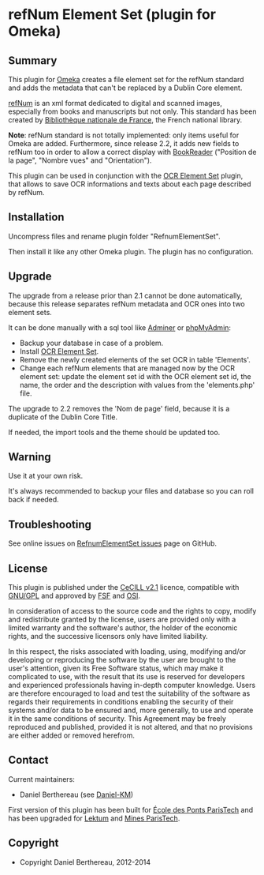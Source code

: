 refNum Element Set (plugin for Omeka)
=====================================


Summary
-------

This plugin for [Omeka] creates a file element set for the refNum standard and
adds the metadata that can't be replaced by a Dublin Core element.

[refNum] is an xml format dedicated to digital and scanned images,
especially from books and manuscripts but not only. This standard has been
created by [Bibliothèque nationale de France], the French national library.

**Note**: refNum standard is not totally implemented: only items useful for
Omeka are added. Furthermore, since release 2.2, it adds new fields to refNum
too in order to allow a correct display with [BookReader] ("Position de la page",
"Nombre vues" and "Orientation").

This plugin can be used in conjunction with the [OCR Element Set] plugin, that
allows to save OCR informations and texts about each page described by refNum.


Installation
------------

Uncompress files and rename plugin folder "RefnumElementSet".

Then install it like any other Omeka plugin. The plugin has no configuration.


Upgrade
-------

The upgrade from a release prior than 2.1 cannot be done automatically, because
this release separates refNum metadata and OCR ones into two element sets.

It can be done manually with a sql tool like [Adminer] or [phpMyAdmin]:
- Backup your database in case of a problem.
- Install [OCR Element Set].
- Remove the newly created elements of the set OCR in table 'Elements'.
- Change each refNum elements that are managed now by the OCR element set:
update the element set id with the OCR element set id, the name, the order and
the description with values from the 'elements.php' file.

The upgrade to 2.2 removes the 'Nom de page' field, because it is a duplicate
of the Dublin Core Title.

If needed, the import tools and the theme should be updated too.


Warning
-------

Use it at your own risk.

It's always recommended to backup your files and database so you can roll back
if needed.


Troubleshooting
---------------

See online issues on [RefnumElementSet issues] page on GitHub.


License
-------

This plugin is published under the [CeCILL v2.1] licence, compatible with
[GNU/GPL] and approved by [FSF] and [OSI].

In consideration of access to the source code and the rights to copy, modify and
redistribute granted by the license, users are provided only with a limited
warranty and the software's author, the holder of the economic rights, and the
successive licensors only have limited liability.

In this respect, the risks associated with loading, using, modifying and/or
developing or reproducing the software by the user are brought to the user's
attention, given its Free Software status, which may make it complicated to use,
with the result that its use is reserved for developers and experienced
professionals having in-depth computer knowledge. Users are therefore encouraged
to load and test the suitability of the software as regards their requirements
in conditions enabling the security of their systems and/or data to be ensured
and, more generally, to use and operate it in the same conditions of security.
This Agreement may be freely reproduced and published, provided it is not
altered, and that no provisions are either added or removed herefrom.


Contact
-------

Current maintainers:

* Daniel Berthereau (see [Daniel-KM])

First version of this plugin has been built for [École des Ponts ParisTech]
and has been upgraded for [Lektum] and [Mines ParisTech].


Copyright
---------

* Copyright Daniel Berthereau, 2012-2014


[Omeka]: https://omeka.org
[refNum]: http://bibnum.bnf.fr/refNum
[Bibliothèque nationale de France]: http://www.bnf.fr
[RefnumElementSet issues]: https://github.com/Daniel-KM/RefnumElementSet/Issues
[adminer]: http://www.adminer.org
[phpMyAdmin]: http://www.phpmyadmin.net
[OCR Element Set]: https://github.com/Daniel-KM/OcrElementSet
[BookReader]: https://github.com/Daniel-KM/BookReader
[CeCILL v2.1]: http://www.cecill.info/licences/Licence_CeCILL_V2.1-en.html
[GNU/GPL]: https://www.gnu.org/licenses/gpl-3.0.html "GNU/GPL v3"
[FSF]: https://www.fsf.org
[OSI]: http://opensource.org
[Daniel-KM]: https://github.com/Daniel-KM "Daniel Berthereau"
[École des Ponts ParisTech]: http://bibliotheque.enpc.fr
[Lektum]: http://www.lektum.com
[Mines ParisTech]: http://bib.mines-paristech.fr
